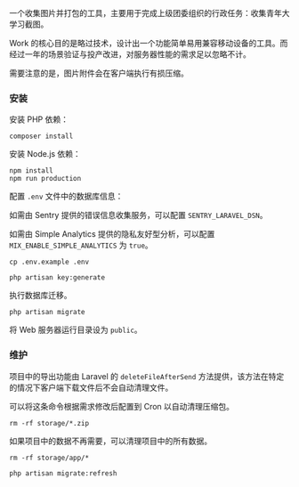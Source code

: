 一个收集图片并打包的工具，主要用于完成上级团委组织的行政任务：收集青年大学习截图。

Work 的核心目的是略过技术，设计出一个功能简单易用兼容移动设备的工具。而经过一年的场景验证与投产改进，对服务器性能的需求足以忽略不计。

需要注意的是，图片附件会在客户端执行有损压缩。

### 安装 ###

安装 PHP 依赖：

    composer install

安装 Node.js 依赖：

    npm install
    npm run production

配置 `.env` 文件中的数据库信息：

如需由 Sentry 提供的错误信息收集服务，可以配置 `SENTRY_LARAVEL_DSN`。

如需由 Simple Analytics 提供的隐私友好型分析，可以配置 `MIX_ENABLE_SIMPLE_ANALYTICS` 为 `true`。

    cp .env.example .env

    php artisan key:generate
    
执行数据库迁移。

    php artisan migrate
    
将 Web 服务器运行目录设为 `public`。

### 维护 ###

项目中的导出功能由 Laravel 的 `deleteFileAfterSend` 方法提供，该方法在特定的情况下客户端下载文件后不会自动清理文件。

可以将这条命令根据需求修改后配置到 Cron 以自动清理压缩包。

    rm -rf storage/*.zip

如果项目中的数据不再需要，可以清理项目中的所有数据。

    rm -rf storage/app/*
    
    php artisan migrate:refresh
